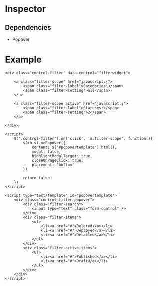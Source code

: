 # Inspector

## Dependencies

- Popover

# Example

    <div class="control-filter" data-control="filterwidget">

        <a class="filter-scope" href="javascript:;">
            <span class="filter-label">Categories:</span>
            <span class="filter-setting">all</span>
        </a>

        <a class="filter-scope active" href="javascript:;">
            <span class="filter-label">Statuses:</span>
            <span class="filter-setting">2</span>
        </a>

    </div>

    <script>
        $('.control-filter').on('click', 'a.filter-scope', function(){
            $(this).ocPopover({
                content: $('#popovertemplate').html(),
                modal: false,
                highlightModalTarget: true,
                closeOnPageClick: true,
                placement: 'bottom'
            })

            return false
        })
    </script>

    <script type="text/template" id="popovertemplate">
        <div class="control-filter-popover">
            <div class="filter-search">
                <input type="text" class="form-control" />
            </div>
            <div class="filter-items">
                <ul>
                    <li><a href="#">Deleted</a></li>
                    <li><a href="#">Deployed</a></li>
                    <li><a href="#">Detailed</a></li>
                </ul>
            </div>
            <div class="filter-active-items">
                <ul>
                    <li><a href="#">Published</a></li>
                    <li><a href="#">Draft</a></li>
                </ul>
            </div>
        </div>
    </script>

